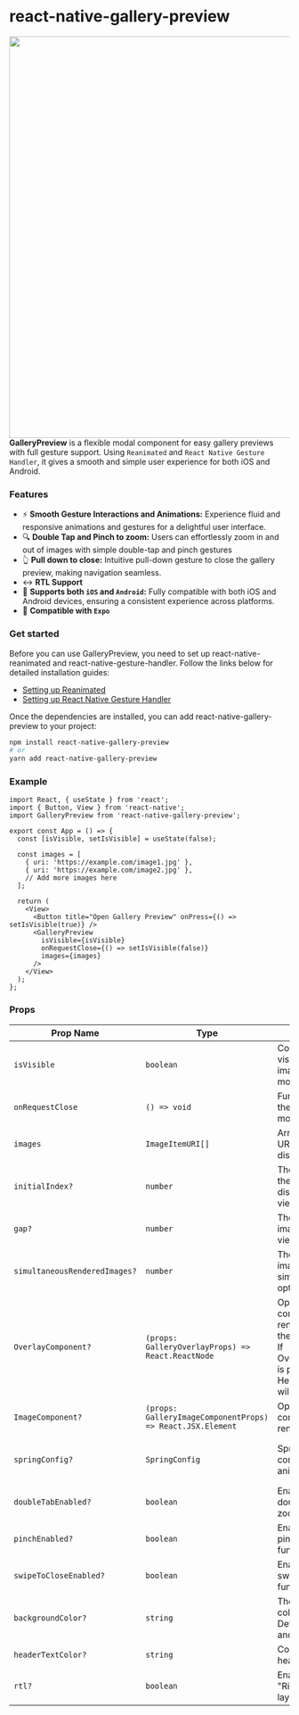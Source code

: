 


  
 # react-native-gallery-preview
  
  <div>
    <img align="right" height="720" src="example.gif">
  </div>

  **GalleryPreview** is a flexible modal component for easy gallery previews with full gesture support. Using `Reanimated` and `React Native Gesture Handler`, it gives a smooth and simple user experience for both iOS and Android.
  
  ### Features
  
  * ⚡  **Smooth Gesture Interactions and Animations:** Experience fluid and responsive animations and gestures for a delightful user interface.
  * 🔍 **Double Tap and Pinch to zoom:** Users can effortlessly zoom in and out of images with simple double-tap and pinch gestures
  * 👆 **Pull down to close:** Intuitive pull-down gesture to close the gallery preview, making navigation seamless.
  *  ↔️ **RTL Support**
  * 📱 **Supports both `iOS` and `Android`:** Fully compatible with both iOS and Android devices, ensuring a consistent experience across platforms.
  * 📱 **Compatible with `Expo`**
  ### Get started
  Before you can use GalleryPreview, you need to set up react-native-reanimated and react-native-gesture-handler. Follow the links below for detailed   installation guides:
  
  * [Setting up Reanimated](https://docs.swmansion.com/react-native-reanimated/docs/fundamentals/getting-started/#installation)
  * [Setting up React Native Gesture Handler](ht↔️tps://docs.swmansion.com/react-native-gesture-handler/docs/fundamentals/installation)

  Once the dependencies are installed, you can add react-native-gallery-preview to your project:
  
  ```sh
  npm install react-native-gallery-preview
  # or
  yarn add react-native-gallery-preview
  
  ```

### Example

```tsx
import React, { useState } from 'react';
import { Button, View } from 'react-native';
import GalleryPreview from 'react-native-gallery-preview';

export const App = () => {
  const [isVisible, setIsVisible] = useState(false);

  const images = [
    { uri: 'https://example.com/image1.jpg' },
    { uri: 'https://example.com/image2.jpg' },
    // Add more images here
  ];

  return (
    <View>
      <Button title="Open Gallery Preview" onPress={() => setIsVisible(true)} />
      <GalleryPreview
        isVisible={isVisible}
        onRequestClose={() => setIsVisible(false)}
        images={images}
      />
    </View>
  );
};
```

### Props

| Prop Name                  | Type                                      | Description                                                                                                                      | Default                                                                                                            |
|----------------------------|-------------------------------------------|----------------------------------------------------------------------------------------------------------------------------------|--------------------------------------------------------------------------------------------------------------------|
| `isVisible`                | `boolean`                                 | Controls the visibility of the image viewer modal.                                                                               | -                                                                                                                  |
| `onRequestClose`           | `() => void`                              | Function to close the image viewer modal.                                                                                        | -                                                                                                                  |
| `images`                   | `ImageItemURI[]`                          | Array of image URIs to be displayed.                                                                                             | -                                                                                                                  |
| `initialIndex?`             | `number`                                  | The initial index of the image to be displayed when the viewer is opened.                                                       | `0`                                                                                                                |
| `gap?`                      | `number`                                  | The gap between images in the viewer.                                                                                           | `24`                                                                                                               |
| `simultaneousRenderedImages?` | `number`                                  | The number of images rendered simultaneously for optimization.                                                                | `6`                                                                                                                |                                                                                                           |
| `OverlayComponent?`          | `(props: GalleryOverlayProps) => React.ReactNode` | Optional component to be rendered above the image viewer. If OverlayComponent is passed, HeaderComponent will not show.                                                         | -                                                                                                                  |
| `ImageComponent?`           | `(props: GalleryImageComponentProps) => React.JSX.Element` | Optional custom component to render each image.                                                                                  | -                                                                                                                  |
| `springConfig?`             | `SpringConfig`                            | Spring configuration for animations.                                                                                             | `{ damping: 1000, mass: 1, stiffness: 250, restDisplacementThreshold: 0.02, restSpeedThreshold: 4 }`                |
| `doubleTabEnabled?`           | `boolean`                                        | Enable or disable double-tap to zoom functionality.                                                                              | `true`                                                                                                             |
| `pinchEnabled?`               | `boolean`                                        | Enable or disable pinch to zoom functionality.                                                                                   | `true`                                                                                                             |
| `swipeToCloseEnabled?`        | `boolean`                                        | Enable or disable swipe to close functionality.                                                                                  | `true`                                                                                                             |
| `backgroundColor?`        | `string`                                        | The background color of the modal, DefaultHeader, and StatusBar.                                                                                | `#000`     
| `headerTextColor?`        | `string`                                        |  Color of text in the header.                                                                                | `#fff`     
| `rtl?`        | `boolean`                                        |  Enable or disable "Right-To-Left" layout                                                                          | false     

